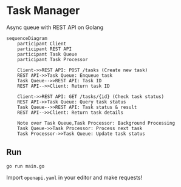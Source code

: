 # Task Manager
Async queue with REST API on Golang

```mermaid
sequenceDiagram
    participant Client
    participant REST API
    participant Task Queue
    participant Task Processor

    Client->>REST API: POST /tasks (Create new task)
    REST API->>Task Queue: Enqueue task
    Task Queue-->>REST API: Task ID
    REST API-->>Client: Return task ID

    Client->>REST API: GET /tasks/{id} (Check task status)
    REST API->>Task Queue: Query task status
    Task Queue-->>REST API: Task status & result
    REST API-->>Client: Return task details

    Note over Task Queue,Task Processor: Background Processing
    Task Queue->>Task Processor: Process next task
    Task Processor->>Task Queue: Update task status
```

## Run
```
go run main.go
```
Import `openapi.yaml` in your editor and make requests!